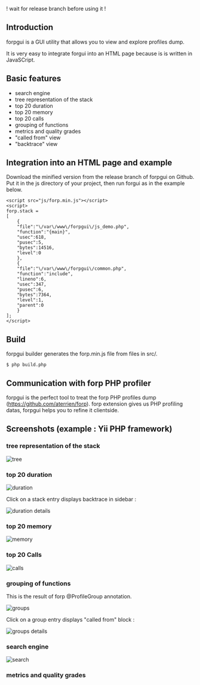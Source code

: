 ! wait for release branch before using it !

## Introduction ##

forpgui is a GUI utility that allows you to view and explore profiles dump.

It is very easy to integrate forgui into an HTML page because is is written in JavaSCript.

## Basic features ##

- search engine
- tree representation of the stack
- top 20 duration
- top 20 memory
- top 20 calls
- grouping of functions
- metrics and quality grades
- "called from" view
- "backtrace" view

## Integration into an HTML page and example ##

Download the minified version from the release branch of forpgui on Github.
Put it in the js directory of your project, then run forgui as in the example below.


```
<script src="js/forp.min.js"></script>
<script>
forp.stack =
[
    {
    "file":"\/var\/www\/forpgui\/js_demo.php",
    "function":"{main}",
    "usec":618,
    "pusec":5,
    "bytes":14516,
    "level":0
    },
    {
    "file":"\/var\/www\/forpgui\/common.php",
    "function":"include",
    "lineno":6,
    "usec":347,
    "pusec":6,
    "bytes":7364,
    "level":1,
    "parent":0
    }
];
</script>
```

## Build ##

forpgui builder generates the forp.min.js file from files in src/.

```
$ php build.php
```

## Communication with forp PHP profiler ##

forpgui is the perfect tool to treat the forp PHP profiles dump (https://github.com/aterrien/forp).
forp extension gives us PHP profiling datas, forpgui helps you to refine it clientside.

## Screenshots (example : Yii PHP framework) ##

### tree representation of the stack ###

![tree](https://raw.github.com/aterrien/forpgui/master/doc/ui-tree.png)

### top 20 duration ###

![duration](https://raw.github.com/aterrien/forpgui/master/doc/ui-duration.png)

Click on a stack entry displays backtrace in sidebar :

![duration details](https://raw.github.com/aterrien/forpgui/master/doc/ui-duration-details.png)

### top 20 memory ###

![memory](https://raw.github.com/aterrien/forpgui/master/doc/ui-memory.png)

### top 20 Calls ###

![calls](https://raw.github.com/aterrien/forpgui/master/doc/ui-calls.png)

### grouping of functions ###

This is the result of forp @ProfileGroup annotation.

![groups](https://raw.github.com/aterrien/forpgui/master/doc/ui-groups.png)

Click on a group entry displays "called from" block :

![groups details](https://raw.github.com/aterrien/forpgui/master/doc/ui-groups-details.png)

### search engine ###

![search](https://raw.github.com/aterrien/forpgui/master/doc/ui-search.png)


### metrics and quality grades